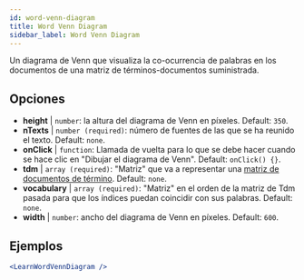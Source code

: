 ```yaml
---
id: word-venn-diagram
title: Word Venn Diagram
sidebar_label: Word Venn Diagram
---
```


Un diagrama de Venn que visualiza la co-ocurrencia de palabras en los documentos de una matriz de términos-documentos suministrada.

## Opciones

* __height__ | `number`: la altura del diagrama de Venn en píxeles. Default: `350`.
* __nTexts__ | `number (required)`: número de fuentes de las que se ha reunido el texto. Default: `none`.
* __onClick__ | `function`: Llamada de vuelta para lo que se debe hacer cuando se hace clic en "Dibujar el diagrama de Venn". Default: `onClick() {}`.
* __tdm__ | `array (required)`: "Matriz" que va a representar una [matriz de documentos de término](https://en.wikipedia.org/wiki/Document-term_matrix). Default: `none`.
* __vocabulary__ | `array (required)`: "Matriz" en el orden de la matriz de Tdm pasada para que los índices puedan coincidir con sus palabras. Default: `none`.
* __width__ | `number`: ancho del diagrama de Venn en píxeles. Default: `600`.


## Ejemplos

```jsx live
<LearnWordVennDiagram />
```

